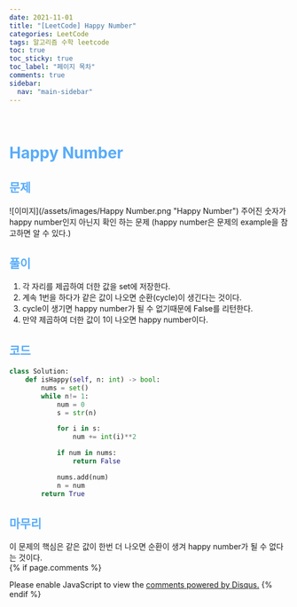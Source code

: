 ```yaml
---
date: 2021-11-01
title: "[LeetCode] Happy Number"
categories: LeetCode
tags: 알고리즘 수학 leetcode
toc: true
toc_sticky: true
toc_label: "페이지 목차"
comments: true
sidebar:
  nav: "main-sidebar"
---
```


<br/>

# <span style="color:#58ACFA">Happy Number</span>

## <span style="color:#58ACFA">문제</span>

![이미지](/assets/images/Happy Number.png "Happy Number")
주어진 숫자가 happy number인지 아닌지 확인 하는 문제
(happy number은 문제의 example을 참고하면 알 수 있다.)

## <span style="color:#58ACFA">풀이</span>

1. 각 자리를 제곱하여 더한 값을 set에 저장한다.
2. 계속 1번을 하다가 같은 값이 나오면 순환(cycle)이 생긴다는 것이다.
3. cycle이 생기면 happy number가 될 수 없기때문에 False를 리턴한다.
4. 만약 제곱하여 더한 값이 1이 나오면 happy number이다.

## <span style="color:#58ACFA">코드</span>

```python
class Solution:
    def isHappy(self, n: int) -> bool:
        nums = set()
        while n!= 1:
            num = 0
            s = str(n)

            for i in s:
                num += int(i)**2

            if num in nums:
                return False

            nums.add(num)
            n = num
        return True
```

## <span style="color:#58ACFA">마무리</span>

이 문제의 핵심은 같은 값이 한번 더 나오면 순환이 생겨 happy number가 될 수 없다는 것이다.
<br/>
{% if page.comments %}

<div id="disqus_thread"></div>
<script>
    /**
    *  RECOMMENDED CONFIGURATION VARIABLES: EDIT AND UNCOMMENT THE SECTION BELOW TO INSERT DYNAMIC VALUES FROM YOUR PLATFORM OR CMS.
    *  LEARN WHY DEFINING THESE VARIABLES IS IMPORTANT: https://disqus.com/admin/universalcode/#configuration-variables    */
    var disqus_config = function () {
        this.page.url = "{{ page.url | absolute_url }};";  // Replace PAGE_URL with your page's canonical URL variable
        this.page.identifier = "{{ page.id }}";; // Replace PAGE_IDENTIFIER with your page's unique identifier variable
    };
    (function() { // DON'T EDIT BELOW THIS LINE
        var d = document, s = d.createElement('script');
        s.src = 'https://lecocococo-blog.disqus.com/embed.js';
        s.setAttribute('data-timestamp', +new Date());
        (d.head || d.body).appendChild(s);
    })();

</script>
<noscript>Please enable JavaScript to view the <a href="https://disqus.com/?ref_noscript">comments powered by Disqus.</a></noscript>
{% endif %}
